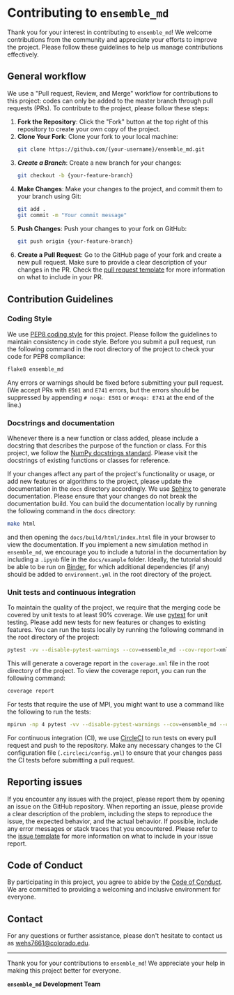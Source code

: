 # Contributing to `ensemble_md`

Thank you for your interest in contributing to `ensemble_md`! We welcome contributions from the community and appreciate your efforts to improve the project. Please follow these guidelines to help us manage contributions effectively.

## General workflow
We use a "Pull request, Review, and Merge" workflow for contributions to this project: codes can only be added to the master branch through pull requests (PRs). To contribute to the project, please follow these steps:

1. **Fork the Repository**: Click the "Fork" button at the top right of this repository to create your own copy of the project.
2. **Clone Your Fork**: Clone your fork to your local machine:
   ```bash
   git clone https://github.com/{your-username}/ensemble_md.git
   ```
3. ***Create a Branch***: Create a new branch for your changes:
    ```bash
    git checkout -b {your-feature-branch}
    ```
4. **Make Changes**: Make your changes to the project, and commit them to your branch using Git:
    ```bash
    git add .
    git commit -m "Your commit message"
    ```
5. **Push Changes**: Push your changes to your fork on GitHub:
    ```bash
    git push origin {your-feature-branch}
    ```
6. **Create a Pull Request**: Go to the GitHub page of your fork and create a new pull request. Make sure to provide a clear description of your changes in the PR. Check the [pull request template](.github/PULL_REQUEST_TEMPLATE.md) for more information on what to include in your PR.

## Contribution Guidelines

### Coding Style
We use [PEP8 coding style](https://peps.python.org/pep-0008/) for this project. Please follow the guidelines to maintain consistency in code style. Before you submit a pull request, run the following command in the root directory of the project to check your code for PEP8 compliance:
  ```bash
  flake8 ensemble_md
  ``` 
  Any errors or warnings should be fixed before submitting your pull request. (We accept PRs with `E501` and `E741` errors, but the errors should be suppressed by appending `# noqa: E501` or `#noqa: E741` at the end of the line.)

### Docstrings and documentation
Whenever there is a new function or class added, please include a docstring that describes the purpose of the function or class. For this project, we follow the [NumPy docstrings standard](https://numpydoc.readthedocs.io/en/latest/format.html#docstring-standard). Please visit the docstrings of existing functions or classes for reference.

If your changes affect any part of the project's functionality or usage, or add new features or algorithms to the project, please update the documentation in the `docs` directory accordingly. We use [Sphinx](https://www.sphinx-doc.org/en/master/) to generate documentation. Please ensure that your changes do not break the documentation build. You can build the documentation locally by running the following command in the `docs` directory:
```bash
make html
```
and then opening the `docs/build/html/index.html` file in your browser to view the documentation. If you implement a new simulation method in `ensemble_md`, we encourage you to include a tutorial in the documentation by including a `.ipynb` file in the `docs/example` folder. Ideally, the tutorial should be able to be run on [Binder](https://mybinder.org/), for which additional dependencies (if any) should be added to `environment.yml` in the root directory of the project.

### Unit tests and continuous integration
To maintain the quality of the project, we require that the merging code be covered by unit tests to at least 90% coverage. We use [pytest](https://docs.pytest.org/en/stable/) for unit testing. Please add new tests for new features or changes to existing features. You can run the tests locally by running the following command in the root directory of the project:
```bash
pytest -vv --disable-pytest-warnings --cov=ensemble_md --cov-report=xml --color=yes ensemble_md/tests/
```
This will generate a coverage report in the `coverage.xml` file in the root directory of the project. To view the coverage report, you can run the following command:
```bash
coverage report
```
For tests that require the use of MPI, you might want to use a command like the following to run the tests:
```bash
mpirun -np 4 pytest -vv --disable-pytest-warnings --cov=ensemble_md --cov-report=xml --color=yes ensemble_md/tests/{tests_that_use_mpi.py} --with-mpi
```
For continuous integration (CI), we use [CircleCI](https://circleci.com/) to run tests on every pull request and push to the repository. Make any necessary changes to the CI configuration file (`.circleci/config.yml`) to ensure that your changes pass the CI tests before submitting a pull request.

## Reporting issues
If you encounter any issues with the project, please report them by opening an issue on the GitHub repository. When reporting an issue, please provide a clear description of the problem, including the steps to reproduce the issue, the expected behavior, and the actual behavior. If possible, include any error messages or stack traces that you encountered. Please refer to the [issue template](.github/ISSUE_TEMPLATE.md) for more information on what to include in your issue report.

## Code of Conduct
By participating in this project, you agree to abide by the [Code of Conduct](CODE_OF_CONDUCT.md). We are committed to providing a welcoming and inclusive environment for everyone.

## Contact
For any questions or further assistance, please don't hesitate to contact us as wehs7661@colorado.edu.

---
Thank you for your contributions to `ensemble_md`! We appreciate your help in making this project better for everyone.

**`ensemble_md` Development Team**
